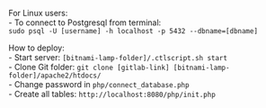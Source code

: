 For Linux users:  
    - To connect to Postgresql from terminal:  
		`sudo psql -U [username] -h localhost -p 5432 --dbname=[dbname]`
  
  
How to deploy:   
    - Start server: `[bitnami-lamp-folder]/.ctlscript.sh start`   
    - Clone Git folder: `git clone [gitlab-link] [bitnami-lamp-folder]/apache2/htdocs/`  
    - Change password in `php/connect_database.php`   
    - Create all tables: `http://localhost:8080/php/init.php`
